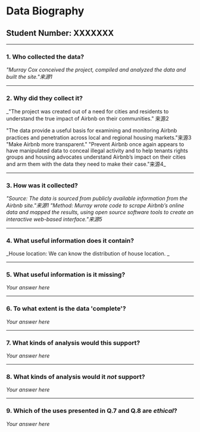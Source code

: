 # Data Biography

## Student Number: XXXXXXX

---

### 1. Who collected the data?

_"Murray Cox conceived the project, compiled and analyzed the data and built the site."来源1_

---

### 2. Why did they collect it?

_"The project was created out of a need for cities and residents to understand the true impact of Airbnb on their communities." 来源2 

"The data provide a useful basis for examining and monitoring Airbnb practices and penetration across local and regional housing markets."来源3
"Make Airbnb more transparent."
"Prevent Airbnb once again appears to have manipulated data to conceal illegal activity and to help tenants rights groups and housing advocates understand Airbnb’s impact on their cities and arm them with the data they need to make their case."来源4_

---

### 3. How was it collected?

_"Source: The data is sourced from publicly available information from the Airbnb site."来源1
"Method: Murray wrote code to scrape Airbnb’s online data and mapped the results, using open source software tools to create an interactive web-based interface."来源5_

---

### 4. What useful information does it contain?


_House location: We can know the distribution of house location.
_

---

### 5. What useful information is it missing?

_Your answer here_

---

### 6. To what extent is the data 'complete'?

_Your answer here_

---

### 7. What kinds of analysis would this support?

_Your answer here_

---

### 8. What kinds of analysis would it _not_ support?

_Your answer here_

---

### 9. Which of the uses presented in Q.7 and Q.8 are _ethical_?

_Your answer here_

 
